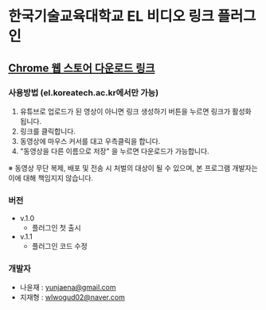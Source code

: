 # 한국기술교육대학교 EL 비디오 링크 플러그인

## [Chrome 웹 스토어 다운로드 링크](https://chrome.google.com/webstore/detail/%ED%95%9C%EA%B8%B0%EB%8C%80-el-%EB%8F%99%EC%98%81%EC%83%81-%EB%8B%A4%EC%9A%B4%EB%A1%9C%EB%93%9C-%EB%A7%81%ED%81%AC/agmicdnbfllpamebgapjhkejmalfglip)

### 사용방법 (el.koreatech.ac.kr에서만 가능)

1. 유튜브로 업로드가 된 영상이 아니면 링크 생성하기 버튼을 누르면 링크가 활성화 됩니다.
2. 링크를 클릭합니다.
3. 동영상에 마우스 커서를 대고 우측클릭을 합니다.
4. "동영상을 다른 이름으로 저장" 을 누르면 다운로드가 가능합니다.

※ 동영상 무단 복제, 배포 및 전송 시 처벌의 대상이 될 수 있으며, 본 프로그램 개발자는 이에 대해 책임지지 않습니다.

### 버전
- v.1.0
    - 플러그인 첫 출시
- v.1.1
    - 플러그인 코드 수정

### 개발자
- 나윤재 : yunjaena@gmail.com 
- 지재형 : wlwogud02@naver.com
